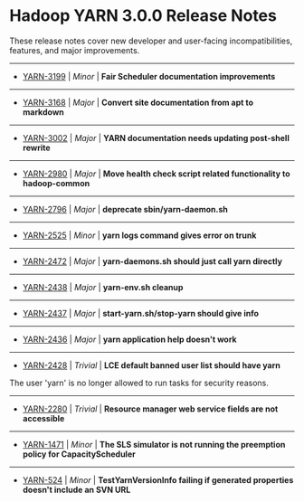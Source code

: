 # Hadoop YARN 3.0.0 Release Notes

These release notes cover new developer and user-facing incompatibilities, features, and major improvements.

---

* [YARN-3199](https://issues.apache.org/jira/browse/YARN-3199) | *Minor* | **Fair Scheduler documentation improvements**
---

* [YARN-3168](https://issues.apache.org/jira/browse/YARN-3168) | *Major* | **Convert site documentation from apt to markdown**
---

* [YARN-3002](https://issues.apache.org/jira/browse/YARN-3002) | *Major* | **YARN documentation needs updating post-shell rewrite**
---

* [YARN-2980](https://issues.apache.org/jira/browse/YARN-2980) | *Major* | **Move health check script related functionality to hadoop-common**
---

* [YARN-2796](https://issues.apache.org/jira/browse/YARN-2796) | *Major* | **deprecate sbin/yarn-daemon.sh**
---

* [YARN-2525](https://issues.apache.org/jira/browse/YARN-2525) | *Minor* | **yarn logs command gives error on trunk**
---

* [YARN-2472](https://issues.apache.org/jira/browse/YARN-2472) | *Major* | **yarn-daemons.sh should just call yarn directly**
---

* [YARN-2438](https://issues.apache.org/jira/browse/YARN-2438) | *Major* | **yarn-env.sh cleanup**
---

* [YARN-2437](https://issues.apache.org/jira/browse/YARN-2437) | *Major* | **start-yarn.sh/stop-yarn should give info**
---

* [YARN-2436](https://issues.apache.org/jira/browse/YARN-2436) | *Major* | **yarn application help doesn't work**
---

* [YARN-2428](https://issues.apache.org/jira/browse/YARN-2428) | *Trivial* | **LCE default banned user list should have yarn**

The user 'yarn' is no longer allowed to run tasks for security reasons.

---

* [YARN-2280](https://issues.apache.org/jira/browse/YARN-2280) | *Trivial* | **Resource manager web service fields are not accessible**
---

* [YARN-1471](https://issues.apache.org/jira/browse/YARN-1471) | *Minor* | **The SLS simulator is not running the preemption policy for CapacityScheduler**
---

* [YARN-524](https://issues.apache.org/jira/browse/YARN-524) | *Minor* | **TestYarnVersionInfo failing if generated properties doesn't include an SVN URL**


